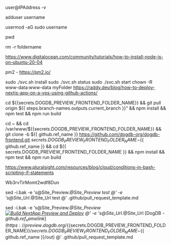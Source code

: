 user@IPAddress -v

adduser username

usermod -aG sudo username

pwd

rm -r foldername

https://www.digitalocean.com/community/tutorials/how-to-install-node-js-on-ubuntu-20-04

pm2 - https://pm2.io/

sudo ./svc.sh install
sudo ./svc.sh status
sudo ./svc.sh start
chown -R www-data:www-data myFolder
https://raddy.dev/blog/how-to-deploy-nextjs-app-on-a-vps-using-github-actions/

cd ${{secrets.DOGDB_PREVIEW_FRONTEND_FOLDER_NAME}} && git pull origin ${{ steps.branch-names.outputs.current_branch }}" && npm install && npm test && npm run build

cd ~ && cd /var/www/${{secrets.DOGDB_PREVIEW_FRONTEND_FOLDER_NAME}} && git clone -b ${{ github.ref_name }} https://github.com/dogdb-org/dogdb-frontend.git ${{ secrets.DOGDB_PREVIEW_FRONTEND_FOLDER_NAME }}-${{ github.ref_name }} && cd ${{ secrets.DOGDB_PREVIEW_FRONTEND_FOLDER_NAME }} && npm install && npm test && npm run build

https://www.pluralsight.com/resources/blog/cloud/conditions-in-bash-scripting-if-statements

Wb3rvTirMomt2wdf8Dun

sed -i.bak -e 's@Site_Preview.*@Site_Preview test @' -e 's@Site_Url.*@Site_Url test @' .github/pull_request_template.md

sed -i.bak -e 's@Site_Preview.*@Site_Preview [![Build NextApp Preview and Deploy](https://github.com/dogdb-org/dogdb-frontend/actions/workflows/preview.yaml/badge.svg?branch=${{github.ref_name}}&event=push)](https://github.com/dogdb-org/dogdb-frontend/actions/workflows/preview.yaml) @' -e 's@Site_Url.*@Site_Url [DogDB - ${{github.ref_name}} link](https://preview.dogdb.org/${{secrets.DOGDB_PREVIEW_FRONTEND_FOLDER_NAME}}/${{secrets.DOGDB_PREVIEW_FRONTEND_FOLDER_NAME}}-${{ github.ref_name }}/out) @' .github/pull_request_template.md
